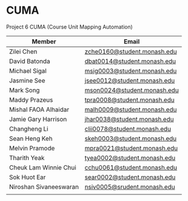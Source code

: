 # CUMA

Project 6 CUMA (Course Unit Mapping Automation)

| Member                 | Email                       |
| ---------------------- | --------------------------- |
| Zilei Chen             | zche0160@student.monash.edu |
| David Batonda          | dbat0014@student.monash.edu |
| Michael Sigal          | msig0003@student.monash.edu |
| Jasmine See            | jsee0012@student.monash.edu |
| Mark Song              | mson0024@student.monash.edu |
| Maddy Prazeus          | tpra0008@student.monash.edu |
| Mishal FAOA Alhaidar   | malh0009@student.monash.edu |
| Jamie Gary Harrison    | jhar0038@student.monash.edu |
| Changheng Li           | clii0078@student.monash.edu |
| Sean Heng Keh          | skeh0003@student.monash.edu |
| Melvin Pramode         | mpra0021@student.monash.edu |
| Tharith Yeak           | tyea0002@student.monash.edu |
| Cheuk Lam Winnie Chui  | cchu0061@student.monash.edu |
| Sok Huot Ear           | sear0002@student.monash.edu |
| Niroshan Sivaneeswaran | nsiv0005@srudent.monash.edu |
|                        |                             |
